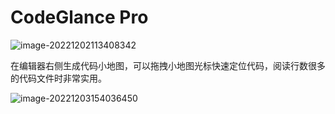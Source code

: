 # CodeGlance Pro

![image-20221202113408342](https://cdn.jsdelivr.net/gh/letengzz/Two-C@main/img/Java/202212031539702.png)

在编辑器右侧生成代码小地图，可以拖拽小地图光标快速定位代码，阅读行数很多的代码文件时非常实用。

![image-20221203154036450](https://cdn.jsdelivr.net/gh/letengzz/Two-C@main/img/Java/202212031540248.png)
